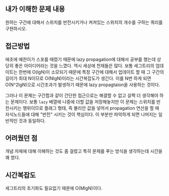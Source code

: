 ## 내가 이해한 문제 내용

원하는 구간에 대해서 스위치를 반전시키거나 켜져있는 스위치의 개수를 구하는 쿼리를 구현하시오.

## 접근방법

애초에 예찬이가 스포를 때렸기 때문에 lazy propagation에 대해서 공부를 했는데 상당히 좋은 아이디어라는 것을 느꼈다. 역시 세상에 천재들은 많다. 보통 세그트리의 업데이트는 한번에 O(lgN)이 소모되기 때문에 특정 구간에 대해서 업데이트 할 때 그 구간의 길이가 최대 N이므로 O(NlgN)이라는 시간복잡도가 생긴다. 이를 N번 하게 되면 O(N^2lgN)으로 시간초과가 발생하기 때문에 lazy propagtaion을 사용하는 것이다.

그러나 이 문제는 구간합과 같이 간단한 접근으로는 해결할 수 없고 살짝 더 생각해야 하는 문제이다. 보통 `lazy` 배열에 나중에 더할 값을 저장해놓지만 이 문제는 스위치를 반전시키는 행위이므로 플래그 형태, 즉 불리안 값을 넣어서 propagation 연산을 할 때 자식노드들에 대해 "반전" 시키는 것이 핵심이다. 이 부분만 파악하게 되면 나머지는 일반적인 것과 동일하다.

## 어려웠던 점

개념 자체에 대해 이해하는 것도 좀 걸렸고 특히 문제를 푸는 방식을 생각하는데 시간을 꽤 썼다.

## 시간복잡도

세그트리의 초기화도 필요없기 때문에 O(MlgN)이다.